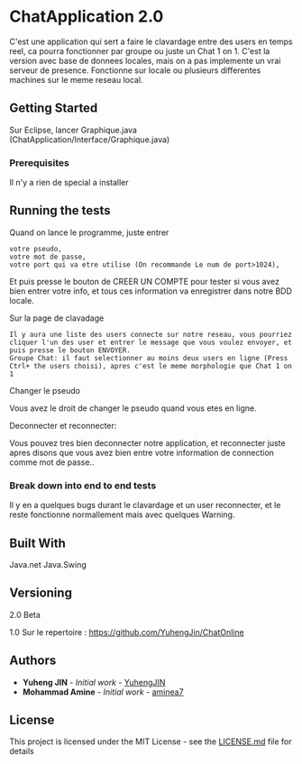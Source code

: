 # ChatApplication 2.0

C'est une application qui sert a faire le clavardage entre des users en temps reel, ca pourra fonctionner par groupe ou juste un Chat 1 on 1. C'est la version avec base de donnees locales, mais on a pas implemente un vrai serveur de presence.
Fonctionne sur locale ou plusieurs differentes machines sur le meme reseau local.

## Getting Started

Sur Eclipse, lancer Graphique.java (ChatApplication/Interface/Graphique.java)

### Prerequisites

Il n'y a rien de special a installer


## Running the tests

Quand on lance le programme, juste entrer 

	votre pseudo, 
	votre mot de passe, 
	votre port qui va etre utilise (On recommande Le num de port>1024),  
Et puis presse le bouton de CREER UN COMPTE pour tester si vous avez bien entrer votre info, et tous ces information va enregistrer dans notre BDD locale.

Sur la page de clavadage

	Il y aura une liste des users connecte sur notre reseau, vous pourriez cliquer l'un des user et entrer le message que vous voulez envoyer, et puis presse le bouton ENVOYER.
	Groupe Chat: il faut selectionner au moins deux users en ligne (Press Ctrl+ the users choisi), apres c'est le meme morphologie que Chat 1 on 1

Changer le pseudo

Vous avez le droit de changer le pseudo quand vous etes en ligne.
	
Deconnecter et reconnecter:

Vous pouvez tres bien deconnecter notre application, et reconnecter juste apres disons que vous avez bien entre votre information de connection comme mot de passe..

### Break down into end to end tests

Il y en a quelques bugs durant le clavardage et un user reconnecter, et le reste fonctionne normallement mais avec quelques Warning.


## Built With

Java.net
Java.Swing

## Versioning

2.0 Beta

1.0 Sur le repertoire : https://github.com/YuhengJin/ChatOnline

## Authors

* **Yuheng JIN** - *Initial work* - [YuhengJIN](https://github.com/YuhengJin)
* **Mohammad Amine** - *Initial work* - [aminea7](https://github.com/aminea7)


## License

This project is licensed under the MIT License - see the [LICENSE.md](LICENSE.md) file for details

